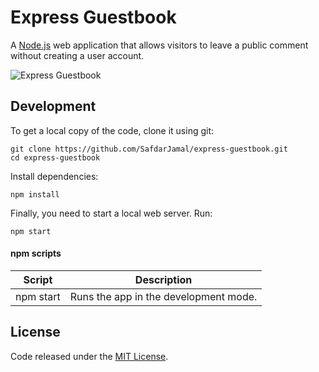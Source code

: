 # Express Guestbook
A [Node.js](https://nodejs.org) web application that allows visitors to leave a public comment without creating a user account.

![Express Guestbook](https://user-images.githubusercontent.com/48409548/83974877-ecbf9600-a909-11ea-8dd2-43dec2e72d1b.png)

## Development

To get a local copy of the code, clone it using git:
```
git clone https://github.com/SafdarJamal/express-guestbook.git
cd express-guestbook
```

Install dependencies:
```
npm install
```

Finally, you need to start a local web server. Run:
```
npm start
```

#### npm scripts

| Script        | Description                                                             |
| ------------- | ----------------------------------------------------------------------- |
| npm start     | Runs the app in the development mode.                                   |

## License
Code released under the [MIT License](https://github.com/SafdarJamal/express-guestbook/blob/master/LICENSE).
